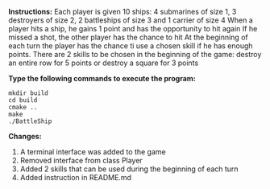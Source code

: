 **Instructions:**
Each player is given 10 ships: 4 submarines of size 1, 3 destroyers of size 2, 2 battleships of size 3 and 1 carrier of size 4
When a player hits a ship, he gains 1 point and has the opportunity to hit again
If he missed a shot, the other player has the chance to hit
At the beginning of each turn the player has the chance ti use a chosen skill if he has enough points.
There are 2 skills to be chosen in the beginning of the game: destroy an entire row for 5 points or destroy a square for 3 points

**Type the following commands to execute the program:**
```
mkdir build
cd build
cmake ..
make
./BattleShip
```

**Changes:**
1) A terminal interface was added to the game
2) Removed interface from class Player
3) Added 2 skills that can be used during the beginning of each turn
4) Added instruction in README.md
